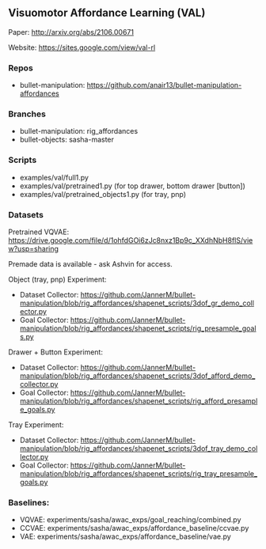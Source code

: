 ## Visuomotor Affordance Learning (VAL)

Paper: http://arxiv.org/abs/2106.00671

Website: https://sites.google.com/view/val-rl

### Repos
- bullet-manipulation: https://github.com/anair13/bullet-manipulation-affordances

### Branches
- bullet-manipulation: rig_affordances
- bullet-objects: sasha-master

### Scripts
- examples/val/full1.py
- examples/val/pretrained1.py (for top drawer, bottom drawer [button])
- examples/val/pretrained_objects1.py (for tray, pnp)

### Datasets
Pretrained VQVAE: https://drive.google.com/file/d/1ohfdGOi6zJc8nxz1Bp9c_XXdhNbH8flS/view?usp=sharing

Premade data is available - ask Ashvin for access.

Object (tray, pnp) Experiment:
- Dataset Collector: https://github.com/JannerM/bullet-manipulation/blob/rig_affordances/shapenet_scripts/3dof_gr_demo_collector.py
- Goal Collector: https://github.com/JannerM/bullet-manipulation/blob/rig_affordances/shapenet_scripts/rig_presample_goals.py

Drawer + Button Experiment:
- Dataset Collector: https://github.com/JannerM/bullet-manipulation/blob/rig_affordances/shapenet_scripts/3dof_afford_demo_collector.py
- Goal Collector: https://github.com/JannerM/bullet-manipulation/blob/rig_affordances/shapenet_scripts/rig_afford_presample_goals.py

Tray Experiment:
- Dataset Collector: https://github.com/JannerM/bullet-manipulation/blob/rig_affordances/shapenet_scripts/3dof_tray_demo_collector.py
- Goal Collector: https://github.com/JannerM/bullet-manipulation/blob/rig_affordances/shapenet_scripts/rig_tray_presample_goals.py

### Baselines:
- VQVAE: experiments/sasha/awac_exps/goal_reaching/combined.py
- CCVAE: experiments/sasha/awac_exps/affordance_baseline/ccvae.py
- VAE: experiments/sasha/awac_exps/affordance_baseline/vae.py
